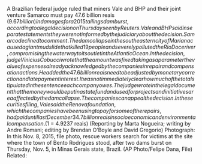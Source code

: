 A Brazilian federal judge ruled that miners Vale and BHP and their joint venture Samarco must pay 47.6 billion reais ($9.67 billion) in damages for a 2015 tailings dam burst, according to a legal decision on Thursday seen by Reuters.
Vale and BHP said in separate statements they were not informed by the judiciary about the decision. Samarco declined to comment.
The dam collapse in the southeastern city of Mariana caused a giant mudslide that killed 19 people and severely polluted the Rio Doce river, compromising the waterway to its outlet in the Atlantic Ocean.
In the decision, judge Vinicius Cobucci wrote that the amount was fixed taking as a parameter the value of expenses already acknowledged by the companies in repair and compensation actions. He added the 47.6 billion reais need to be adjusted by monetary correction and late payment interest.
It was not immediately clear how much of the total stipulated in the sentence each company owes.
The judge wrote in the legal document that the money would be put in a state fund and used for projects and initiatives area affected by the dam collapse.
The companies can appeal the decision.
In the securities filing, Vale said the Renova foundation, which the companies have been using to pay for some of the repairs, had paid until last December 34.7 billion reais in socioeconomic and environmental compensation.
($1 = 4.9237 reais)
(Reporting by Marta Nogueira; writing by Andre Romani; editing by Brendan O’Boyle and David Gregorio)
Photograph: In this Nov. 8, 2015, file photo, rescue workers search for victims at the site where the town of Bento Rodrigues stood, after two dams burst on Thursday, Nov. 5, in Minas Gerais state, Brazil. (AP Photo/Felipe Dana, File)
Related: